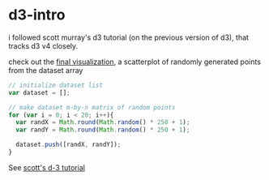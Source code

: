 # d3-intro

i followed scott murray's d3 tutorial (on the previous version of d3), that tracks d3 v4 closely.

check out the [final visualization](https://jaymccormick.github.io/d3-intro/),
a scatterplot of randomly generated points from the dataset array

```javascript
// initialize dataset list
var dataset = [];

// make dataset m-by-n matrix of random points
for (var i = 0; i < 20; i++){
  var randX = Math.round(Math.random() * 250 + 1);
  var randY = Math.round(Math.random() * 250 + 1);

  dataset.push([randX, randY]);
}
```

See [scott's d-3 tutorial](http://alignedleft.com/tutorials/d3)
